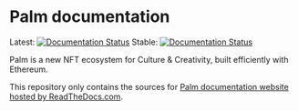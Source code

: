 # Palm documentation

 Latest: [![Documentation Status](https://readthedocs.com/projects/pegasys-palm/badge/?version=latest)](https://doc.palm.io/en/latest/?badge=latest)
 Stable: [![Documentation Status](https://readthedocs.com/projects/pegasys-palm/badge/?version=stable)](https://doc.palm.io/en/stable/?badge=stable)

Palm is a new NFT ecosystem for Culture & Creativity, built efficiently with Ethereum.

This repository only contains the sources for [Palm documentation website hosted by ReadTheDocs.com].

[Palm documentation website hosted by ReadTheDocs.com]: https://doc.palm.io/
